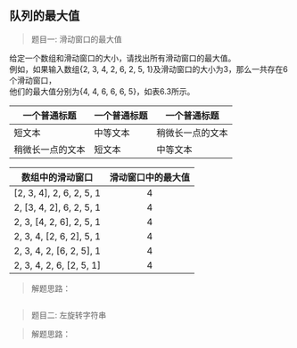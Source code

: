 <link href="markdown.css" rel="stylesheet"></link>

## 队列的最大值
> 题目一: 滑动窗口的最大值
   
给定一个数组和滑动窗口的大小，请找出所有滑动窗口的最大值。  
例如，如果输入数组{2, 3, 4, 2, 6, 2, 5, 1}及滑动窗口的大小为3，那么一共存在6个滑动窗口，  
他们的最大值分别为{4, 4, 6, 6, 6, 5}，如表6.3所示。  
  
  | 一个普通标题 | 一个普通标题 | 一个普通标题 |
  | ------ | ------ | ------ |
  | 短文本 | 中等文本 | 稍微长一点的文本 |
  | 稍微长一点的文本 | 短文本 | 中等文本 |
  
  
  
          
  | 数组中的滑动窗口 | 滑动窗口中的最大值 | 
  | :------: | :------: |
  | [2, 3, 4], 2, 6, 2, 5, 1 | 4 | 
  | 2, [3, 4, 2], 6, 2, 5, 1 | 4 | 
  | 2, 3, [4, 2, 6], 2, 5, 1 | 4 | 
  | 2, 3, 4, [2, 6, 2], 5, 1 | 4 | 
  | 2, 3, 4, 2, [6, 2, 5], 1 | 4 | 
  | 2, 3, 4, 2, 6, [2, 5, 1] | 4 | 

> 解题思路：     


```java

```
> 题目二: 左旋转字符串
   

> 解题思路：     


```java

```
